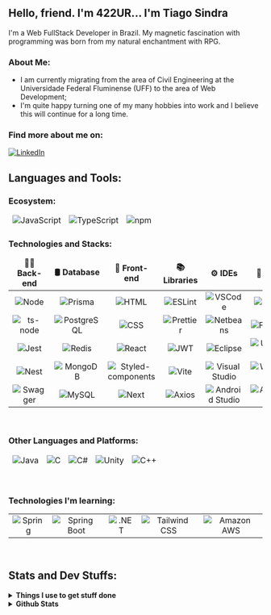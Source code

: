 ## Hello, friend. I'm 422UR... I'm Tiago Sindra
I'm a Web FullStack Developer in Brazil. My magnetic fascination with programming was born from my natural enchantment with RPG.

### About Me:
- I am currently migrating from the area of Civil Engineering at the Universidade Federal Fluminense (UFF) to the area of Web Development;
- I'm quite happy turning one of my many hobbies into work and I believe this will continue for a long time.

### Find more about me on:
[<img alt="LinkedIn" src="https://img.shields.io/badge/LinkedIn-0077B5?style=for-the-badge&logo=linkedin&logoColor=white" />](https://www.linkedin.com/in/tiagosindra/)
<br />

## Languages and Tools:
### Ecosystem:
<table>
    <thead slign="center">
        <td><img alt="JavaScript" src="https://img.shields.io/badge/JavaScript-323330?style=for-the-badge&logo=javascript&logoColor=F7DF1E" /></td>
        <td><img alt="TypeScript" src="https://img.shields.io/badge/TypeScript-007ACC?style=for-the-badge&logo=typescript&logoColor=white" /></td>
        <td><img alt="npm" src="https://img.shields.io/badge/npm-CB3837?style=for-the-badge&logo=npm&logoColor=white" /></td>
    </thead>
</table>

### Technologies and Stacks:
<table>
    <thead align="center">
        <tr border: none;>
            <td><b>🧑‍💻 Back-end</b></td>
            <td><b>🛢️ Database</b></td>
            <td><b>🎨 Front-end</b></td>
            <td><b>📚 Libraries</b></td>
            <td><b>⚙️ IDEs</b></td>
            <td><b>🐧 OSs</b></td>
        </tr>
    </thead>
    <tbody style="text-align: center;">
        <tr>
            <td><img alt="Node" src="https://img.shields.io/badge/Node%20js-339933?style=for-the-badge&logo=nodedotjs&logoColor=white" /></td>
            <td><img alt="Prisma" src="https://img.shields.io/badge/Prisma-3982CE?style=for-the-badge&logo=Prisma&logoColor=white" /></td>
            <td><img alt="HTML" src="https://img.shields.io/badge/HTML5-E34F26?style=for-the-badge&logo=html5&logoColor=white" /></td>
            <td><img alt="ESLint" src="https://img.shields.io/badge/eslint-3A33D1?style=for-the-badge&logo=eslint&logoColor=white" /></td>
            <td><img alt="VSCode" src="https://img.shields.io/badge/VSCode-0078D4?style=for-the-badge&logo=visual%20studio%20code&logoColor=white" /></td>
            <td><img alt="Linux" src="https://img.shields.io/badge/Linux-FCC624?style=for-the-badge&logo=linux&logoColor=black" /></td>
        </tr>
        <tr>
            <td><img alt="ts-node" src="https://img.shields.io/badge/ts--node-3178C6?style=for-the-badge&logo=ts-node&logoColor=white" /></td>
            <td><img alt="PostgreSQL" src="https://img.shields.io/badge/PostgreSQL-316192?style=for-the-badge&logo=postgresql&logoColor=white" /></td>
            <td><img alt="CSS" src="https://img.shields.io/badge/CSS3-1572B6?style=for-the-badge&logo=css3&logoColor=white" /></td>
            <td><img alt="Prettier" src="https://img.shields.io/badge/prettier-1A2C34?style=for-the-badge&logo=prettier&logoColor=F7BA3E" /></td>
            <td><img alt="Netbeans" src="https://img.shields.io/badge/apache%20netbeans-1B6AC6?style=for-the-badge&logo=apache%20netbeans%20IDE&logoColor=white" /></td>
            <td><img alt="Fedora" src="https://img.shields.io/badge/Fedora-294172?style=for-the-badge&logo=fedora&logoColor=white" /></td>
        </tr>
        <tr>
            <td><img alt="Jest" src="https://img.shields.io/badge/Jest-C21325?style=for-the-badge&logo=jest&logoColor=white" /></td>
            <td><img alt="Redis" src="https://img.shields.io/badge/redis-%23DD0031.svg?&style=for-the-badge&logo=redis&logoColor=white" /></td>
            <td><img alt="React" src="https://img.shields.io/badge/React-20232A?style=for-the-badge&logo=react&logoColor=61DAFB" /></td>
            <td><img alt="JWT" src="https://img.shields.io/badge/JWT-000000?style=for-the-badge&logo=JSON%20web%20tokens&logoColor=white" /></td>
            <td><img alt="Eclipse" src="https://img.shields.io/badge/Eclipse-2C2255?style=for-the-badge&logo=eclipse&logoColor=white" /></td>
            <td><img alt="Ubuntu" src="https://img.shields.io/badge/Ubuntu-E95420?style=for-the-badge&logo=ubuntu&logoColor=white" /></td>
        </tr>
        <tr>
            <td><img alt="Nest" src="https://img.shields.io/badge/nestjs-E0234E?style=for-the-badge&logo=nestjs&logoColor=white" /></td>
            <td><img alt="MongoDB" src="https://img.shields.io/badge/MongoDB-4EA94B?style=for-the-badge&logo=mongodb&logoColor=white" /></td>
            <td><img alt="Styled-components" src="https://img.shields.io/badge/styled--components-DB7093?style=for-the-badge&logo=styled-components&logoColor=white" /></td>
            <td><img alt="Vite" src="https://img.shields.io/badge/Vite-B73BFE?style=for-the-badge&logo=vite&logoColor=FFD62E" /></td>
            <td><img alt="Visual Studio" src="https://img.shields.io/badge/Visual_Studio-5C2D91?style=for-the-badge&logo=visual%20studio&logoColor=white" /></td>
            <td><img alt="Windows" src="https://img.shields.io/badge/Windows-0078D6?style=for-the-badge&logo=windows&logoColor=white" /></td>
        </tr>
        <tr>
            <td><img alt="Swagger" src="https://img.shields.io/badge/Swagger-85EA2D?style=for-the-badge&logo=Swagger&logoColor=black" /></td>
            <td><img alt="MySQL" src="https://img.shields.io/badge/MySQL-005C84?style=for-the-badge&logo=mysql&logoColor=white" /></td>
            <td><img alt="Next" src="https://img.shields.io/badge/next%20js-000000?style=for-the-badge&logo=nextdotjs&logoColor=white" /></td>
            <td><img alt="Axios" src="https://img.shields.io/badge/axios-671ddf?&style=for-the-badge&logo=axios&logoColor=white" /></td>
            <td><img alt="Android Studio" src="https://img.shields.io/badge/Android_Studio-3DDC84?style=for-the-badge&logo=android-studio&logoColor=white" /></td>
            <td><img alt="Android" src="https://img.shields.io/badge/Android-3DDC84?style=for-the-badge&logo=android&logoColor=white" /></td>
        </tr>
    </tbody>
</table>
<br />
  
### Other Languages and Platforms:
<table>
    <thead slign="center">
        <td><img alt="Java" src="https://custom-icon-badges.demolab.com/badge/Java-007396.svg?logo=java&logoColor=white" /></td>
        <td><img alt="C" src="https://img.shields.io/badge/C-00599C?style=for-the-badge&logo=c&logoColor=white" /></td>
        <td><img alt="C#" src="https://img.shields.io/badge/C%23-239120?style=for-the-badge&logo=c-sharp&logoColor=white" /></td>
        <td><img alt="Unity" src="https://img.shields.io/badge/Unity-100000?style=for-the-badge&logo=unity&logoColor=white" /></td>
        <td><img alt="C++" src="https://img.shields.io/badge/C%2B%2B-00599C?style=for-the-badge&logo=c%2B%2B&logoColor=white" /></td>
    </thead>
</table>
<br />

### Technologies I'm learning:
<table>
    <tbody style="text-align: center;">
        <tr>
            <td><img alt="Spring" src="https://img.shields.io/badge/Spring-6DB33F?style=for-the-badge&logo=spring&logoColor=white" /></td>
            <td><img alt="Spring Boot" src="https://img.shields.io/badge/Spring_Boot-F2F4F9?style=for-the-badge&logo=spring-boot" /></td>
            <td><img alt=".NET" src="https://img.shields.io/badge/.NET-512BD4?style=for-the-badge&logo=dotnet&logoColor=white" /></td>
            <td><img alt="Tailwind CSS" src="https://img.shields.io/badge/Tailwind_CSS-38B2AC?style=for-the-badge&logo=tailwind-css&logoColor=white" /></td>
            <td><img alt="Amazon AWS" src="https://img.shields.io/badge/Amazon_AWS-FF9900?style=for-the-badge&logo=amazonaws&logoColor=white" /></td>
        </tr>
    </tbody>
</table>
<br />

## Stats and Dev Stuffs:
<details>
    <summary><b>Things I use to get stuff done</b></summary>
    <br />
    <ul>
        <li>Browsers:<span> </span>
            <img alt="Chrome" src="https://img.shields.io/badge/Google_chrome-4285F4?style=for-the-badge&logo=Google-chrome&logoColor=white" />
            <img alt="Firefox" src="https://img.shields.io/badge/Firefox_Browser-FF7139?style=for-the-badge&logo=Firefox-Browser&logoColor=white" />
        </li>
        <li>Terminals:<span> </span>
            <img alt="GNU BASH" src="https://img.shields.io/badge/GNU%20Bash-4EAA25?style=for-the-badge&logo=GNU%20Bash&logoColor=white" />
            <img alt="Git BASH" src="https://img.shields.io/badge/GIT-E44C30?style=for-the-badge&logo=git&logoColor=white" />
        </li>
        <li>Notebook: <img alt="Lenovo Laptop" src="https://img.shields.io/badge/lenovo%20laptop-E2231A?style=for-the-badge&logo=lenovo&logoColor=white" /></li>
        <li>Managers: <img alt="Trello" src="https://img.shields.io/badge/Trello-0052CC?style=for-the-badge&logo=trello&logoColor=white" /></li>
        <br />
    </ul>
</details>
<details>
    <summary><b>Github Stats</b></summary>
    <br />
    <div align="center">
        <a href="https://github.com/422UR4H/github-readme-stats">
            <img
                height="192px"
                alt="422UR4H's Github Stats"
                src="https://github-readme-stats.vercel.app/api/?username=422UR4H&show_icons=true&include_all_commits=true&count_private=true&theme=react&hide_border=true&bg_color=1F222E&title_color=F85D7F&icon_color=F8D866"
            />
        </a>
        <a href="https://github.com/422UR4H/github-readme-stats">
            <img
                height="192px"
                alt="422UR4H's Top Languages"
                src="https://github-readme-stats.vercel.app/api/top-langs/?username=422UR4H&langs_count=8&layout=compact&theme=react&hide_border=true&bg_color=1F222E&title_color=F85D7F&icon_color=F8D866&hide=Jupyter%20Notebook,Roff"
            />
        </a>
        <a href="https://github.com/422UR4H/github-readme-activity-graph">
            <img
                alt="422UR4H's Activity Graph"
                src="https://github-readme-activity-graph.vercel.app/graph/?username=422UR4H&bg_color=1F222E&color=F8D866&line=F85D7F&point=FFFFFF&hide_border=true"
            />
        </a>
    </div>
</details>

